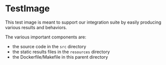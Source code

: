 # TestImage

This test image is meant to support our integration suite by easily producing various results and behaviors.

The various important components are:
 - the source code in the `src` directory
 - the static results files in the `resources` directory
 - the Dockerfile/Makefile in this parent directory